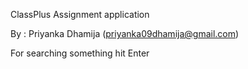 ClassPlus Assignment application

By : Priyanka Dhamija (priyanka09dhamija@gmail.com)

For searching something hit Enter
